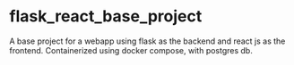 # flask_react_base_project
A base project for a webapp using flask as the backend and react js as the frontend. Containerized using docker compose, with postgres db. 
